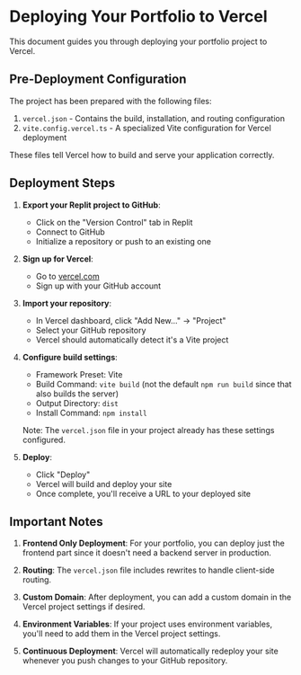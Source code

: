 # Deploying Your Portfolio to Vercel

This document guides you through deploying your portfolio project to Vercel.

## Pre-Deployment Configuration

The project has been prepared with the following files:

1. `vercel.json` - Contains the build, installation, and routing configuration
2. `vite.config.vercel.ts` - A specialized Vite configuration for Vercel deployment

These files tell Vercel how to build and serve your application correctly.

## Deployment Steps

1. **Export your Replit project to GitHub**:
   - Click on the "Version Control" tab in Replit
   - Connect to GitHub
   - Initialize a repository or push to an existing one

2. **Sign up for Vercel**:
   - Go to [vercel.com](https://vercel.com)
   - Sign up with your GitHub account

3. **Import your repository**:
   - In Vercel dashboard, click "Add New..." → "Project"
   - Select your GitHub repository
   - Vercel should automatically detect it's a Vite project

4. **Configure build settings**:
   - Framework Preset: Vite
   - Build Command: `vite build` (not the default `npm run build` since that also builds the server)
   - Output Directory: `dist`
   - Install Command: `npm install`
   
   Note: The `vercel.json` file in your project already has these settings configured.

5. **Deploy**:
   - Click "Deploy"
   - Vercel will build and deploy your site
   - Once complete, you'll receive a URL to your deployed site

## Important Notes

1. **Frontend Only Deployment**:
   For your portfolio, you can deploy just the frontend part since it doesn't need a backend server in production.

2. **Routing**:
   The `vercel.json` file includes rewrites to handle client-side routing.

3. **Custom Domain**:
   After deployment, you can add a custom domain in the Vercel project settings if desired.

4. **Environment Variables**:
   If your project uses environment variables, you'll need to add them in the Vercel project settings.

5. **Continuous Deployment**:
   Vercel will automatically redeploy your site whenever you push changes to your GitHub repository.